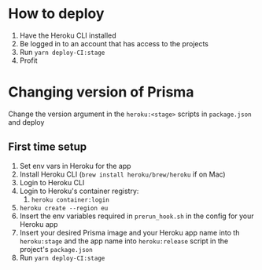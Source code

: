 # How to deploy

1. Have the Heroku CLI installed
2. Be logged in to an account that has access to the projects
3. Run `yarn deploy-CI:stage`
4. Profit

# Changing version of Prisma

Change the version argument in the `heroku:<stage>` scripts in `package.json` and deploy

## First time setup

1. Set env vars in Heroku for the app
2. Install Heroku CLI (`brew install heroku/brew/heroku` if on Mac)
3. Login to Heroku CLI
4. Login to Heroku's container registry:
   1. `heroku container:login`
5. `heroku create --region eu`
6. Insert the env variables required in `prerun_hook.sh` in the config for your Heroku app
7. Insert your desired Prisma image and your Heroku app name into th `heroku:stage` and the app name into `heroku:release` script in the project's `package.json`
8. Run `yarn deploy-CI:stage`
